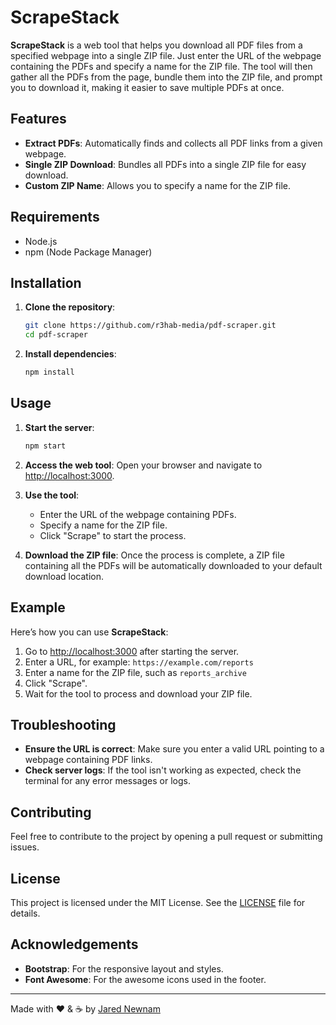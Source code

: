 # ScrapeStack

**ScrapeStack** is a web tool that helps you download all PDF files from a specified webpage into a single ZIP file. Just enter the URL of the webpage containing the PDFs and specify a name for the ZIP file. The tool will then gather all the PDFs from the page, bundle them into the ZIP file, and prompt you to download it, making it easier to save multiple PDFs at once.

## Features

- **Extract PDFs**: Automatically finds and collects all PDF links from a given webpage.
- **Single ZIP Download**: Bundles all PDFs into a single ZIP file for easy download.
- **Custom ZIP Name**: Allows you to specify a name for the ZIP file.

## Requirements

- Node.js
- npm (Node Package Manager)

## Installation

1. **Clone the repository**:

   ```bash
   git clone https://github.com/r3hab-media/pdf-scraper.git
   cd pdf-scraper
   ```

2. **Install dependencies**:
   ```bash
   npm install
   ```

## Usage

1. **Start the server**:

   ```bash
   npm start
   ```

2. **Access the web tool**: Open your browser and navigate to [http://localhost:3000](http://localhost:3000).

3. **Use the tool**:

   - Enter the URL of the webpage containing PDFs.
   - Specify a name for the ZIP file.
   - Click "Scrape" to start the process.

4. **Download the ZIP file**: Once the process is complete, a ZIP file containing all the PDFs will be automatically downloaded to your default download location.

## Example

Here’s how you can use **ScrapeStack**:

1. Go to [http://localhost:3000](http://localhost:3000) after starting the server.
2. Enter a URL, for example: `https://example.com/reports`
3. Enter a name for the ZIP file, such as `reports_archive`
4. Click "Scrape".
5. Wait for the tool to process and download your ZIP file.

## Troubleshooting

- **Ensure the URL is correct**: Make sure you enter a valid URL pointing to a webpage containing PDF links.
- **Check server logs**: If the tool isn't working as expected, check the terminal for any error messages or logs.

## Contributing

Feel free to contribute to the project by opening a pull request or submitting issues.

## License

This project is licensed under the MIT License. See the [LICENSE](LICENSE) file for details.

## Acknowledgements

- **Bootstrap**: For the responsive layout and styles.
- **Font Awesome**: For the awesome icons used in the footer.

---

Made with ❤️ & ☕ by [Jared Newnam](https://jarednewnam.com)
